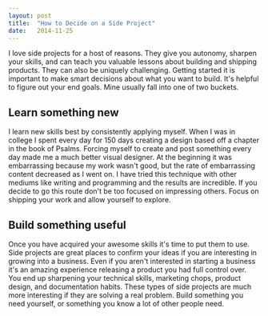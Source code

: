 ```yaml
---
layout: post
title:  "How to Decide on a Side Project"
date:   2014-11-25
---
```


I love side projects for a host of reasons.
They give you autonomy, sharpen your skills, and can teach you valuable lessons about building and shipping products.
They can also be uniquely challenging.
Getting started it is important to make smart decisions about what you want to build. It's helpful to figure out your end goals.
Mine usually fall into one of two buckets.

## Learn something new
I learn new skills best by consistently applying myself.
When I was in college I spent every day for 150 days creating a design based off a chapter in the book of Psalms.
Forcing myself to create and post something every day made me a much better visual designer.
At the beginning it was embarrassing because my work wasn't good, but the rate of embarrassing content decreased as I went on.
I have tried this technique with other mediums like writing and programming and the results are incredible.
If you decide to go this route don't be too focused on impressing others.
Focus on shipping your work and allow yourself to explore.

## Build something useful
Once you have acquired your awesome skills it's time to put them to use.
Side projects are great places to confirm your ideas if you are interesting in growing into a business.
Even if you aren't interested in starting a business it's an amazing experience releasing a product you had full control over.
You end up sharpening your technical skills, marketing chops, product design, and documentation habits.
These types of side projects are much more interesting if they are solving a real problem.
Build something you need yourself, or something you know a lot of other people need.
